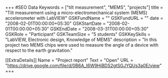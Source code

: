 +++
#SEO Data
Keywords = ["tilt measurement", "MEMS", "projects"]
title = "Tilt measurement using a micro-electromechanical system (MEMS) accelerometer with LabVIEW"
GSKFundName = ""
GSKFundURL = ""
date			=	"2008-02-01T00:00:00+05:30"
GSKStartDate	=	"2008-02-01T00:00:00+05:30"
GSKEndDate		=	"2008-03-31T00:00:00+05:30"
GSKRole = "Participant"
GSKTeamSize = "5 students"
GSKKeySkills = "LabVIEW, Electronic design, Knowledge of MEMS"
description = "In this project two MEMS chips were used to measure the angle of a device with respect to the earth gravitation."

[[ExtraDetails]]
    Name = "Project report"
	Text = "Open"
    URL = "https://drive.google.com/file/d/0B6A_I6W9HjBDS2gtSGJYQUs3a0E/view"
+++